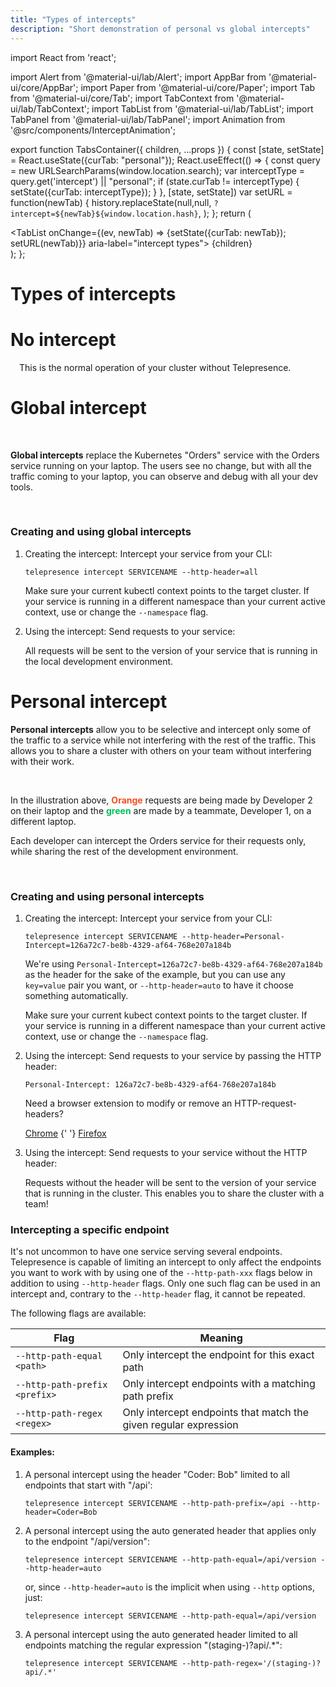 ```yaml
---
title: "Types of intercepts"
description: "Short demonstration of personal vs global intercepts"
---
```


import React from 'react';

import Alert from '@material-ui/lab/Alert';
import AppBar from '@material-ui/core/AppBar';
import Paper from '@material-ui/core/Paper';
import Tab from '@material-ui/core/Tab';
import TabContext from '@material-ui/lab/TabContext';
import TabList from '@material-ui/lab/TabList';
import TabPanel from '@material-ui/lab/TabPanel';
import Animation from '@src/components/InterceptAnimation';


export function TabsContainer({ children, ...props }) {
    const [state, setState] = React.useState({curTab: "personal"});
    React.useEffect(() => {
        const query = new URLSearchParams(window.location.search);
        var interceptType = query.get('intercept') || "personal";
        if (state.curTab != interceptType) {
            setState({curTab: interceptType});
        }
    }, [state, setState])
    var setURL = function(newTab) {
        history.replaceState(null,null,
            `?intercept=${newTab}${window.location.hash}`,
        );
    };
    return (
        <div class="TabGroup">
            <TabContext value={state.curTab}>
                <AppBar class="TabBar" elevation={0} position="static">
                    <TabList onChange={(ev, newTab) => {setState({curTab: newTab}); setURL(newTab)}} aria-label="intercept types">
                        <Tab class="TabHead" value="regular" label="No intercept"/>
                        <Tab class="TabHead" value="global" label="Global intercept"/>
                        <Tab class="TabHead" value="personal" label="Personal intercept"/>
                    </TabList>
                </AppBar>
                {children}
            </TabContext>
        </div>
    );
};

# Types of intercepts

<TabsContainer>
<TabPanel class="TabBody" value="regular">

# No intercept

<Paper style="padding: 1em">
<Animation class="mode-regular" />
This is the normal operation of your cluster without Telepresence.

</Paper>
</TabPanel>
<TabPanel class="TabBody" value="global">

# Global intercept

<Paper style="padding: 1em">
<Animation class="mode-global" />

**Global intercepts** replace the Kubernetes "Orders" service with the
Orders service running on your laptop.  The users see no change, but
with all the traffic coming to your laptop, you can observe and debug
with all your dev tools.

</Paper>

### Creating and using global intercepts

 1. Creating the intercept: Intercept your service from your CLI:

    ```shell
    telepresence intercept SERVICENAME --http-header=all
    ```

    <Alert severity="info">

    Make sure your current kubectl context points to the target
    cluster.  If your service is running in a different namespace than
    your current active context, use or change the `--namespace` flag.

    </Alert>

 2. Using the intercept: Send requests to your service:

    All requests will be sent to the version of your service that is
    running in the local development environment.

</TabPanel>
<TabPanel class="TabBody" value="personal">

# Personal intercept

**Personal intercepts** allow you to be selective and intercept only
some of the traffic to a service while not interfering with the rest
of the traffic. This allows you to share a cluster with others on your
team without interfering with their work.

<Paper style="padding: 1em">
<Animation class="mode-personal" />

In the illustration above, **<span style="color: #f24e1e">Orange</span>**
requests are being made by Developer 2 on their laptop and the
**<span style="color: #00c05b">green</span>** are made by a teammate,
Developer 1, on a different laptop.

Each developer can intercept the Orders service for their requests only,
while sharing the rest of the development environment.

</Paper>

### Creating and using personal intercepts

 1. Creating the intercept: Intercept your service from your CLI:

    ```shell
    telepresence intercept SERVICENAME --http-header=Personal-Intercept=126a72c7-be8b-4329-af64-768e207a184b
    ```

    We're using
    `Personal-Intercept=126a72c7-be8b-4329-af64-768e207a184b` as the
    header for the sake of the example, but you can use any
    `key=value` pair you want, or `--http-header=auto` to have it
    choose something automatically.

    <Alert severity="info">

    Make sure your current kubect context points to the target
    cluster.  If your service is running in a different namespace than
    your current active context, use or change the `--namespace` flag.

    </Alert>

 2. Using the intercept: Send requests to your service by passing the
    HTTP header:

    ```http
    Personal-Intercept: 126a72c7-be8b-4329-af64-768e207a184b
    ```

    <Alert severity="info">

    Need a browser extension to modify or remove an HTTP-request-headers?

    <a class="btn btn-sm btn-bluedark" href="https://chrome.google.com/webstore/detail/modheader/idgpnmonknjnojddfkpgkljpfnnfcklj">Chrome</a>
    {' '}
    <a class="btn btn-sm btn-bluedark" href="https://addons.mozilla.org/firefox/addon/modify-header-value/">Firefox</a>

    </Alert>

 3. Using the intercept: Send requests to your service without the
    HTTP header:

    Requests without the header will be sent to the version of your
    service that is running in the cluster.  This enables you to share
    the cluster with a team!

### Intercepting a specific endpoint

It's not uncommon to have one service serving several endpoints. Telepresence is capable of limiting an
intercept to only affect the endpoints you want to work with by using one of the `--http-path-xxx`
flags below in addition to using `--http-header` flags. Only one such flag can be used in an intercept
and, contrary to the `--http-header` flag, it cannot be repeated.

The following flags are available:

| Flag                          | Meaning                                                          |
|-------------------------------|------------------------------------------------------------------|
| `--http-path-equal <path>`    | Only intercept the endpoint for this exact path                  |
| `--http-path-prefix <prefix>` | Only intercept endpoints with a matching path prefix             |
| `--http-path-regex <regex>`   | Only intercept endpoints that match the given regular expression |

#### Examples:

1. A personal intercept using the header "Coder: Bob" limited to all endpoints that start with "/api':

    ```shell
    telepresence intercept SERVICENAME --http-path-prefix=/api --http-header=Coder=Bob
    ```

2. A personal intercept using the auto generated header that applies only to the endpoint "/api/version":

    ```shell
    telepresence intercept SERVICENAME --http-path-equal=/api/version --http-header=auto
    ```
    or, since `--http-header=auto` is the implicit when using `--http` options, just:
    ```shell
    telepresence intercept SERVICENAME --http-path-equal=/api/version
    ```

3. A personal intercept using the auto generated header limited to all endpoints matching the regular expression "(staging-)?api/.*":

    ```shell
    telepresence intercept SERVICENAME --http-path-regex='/(staging-)?api/.*'
    ```

</TabPanel>
</TabsContainer>
